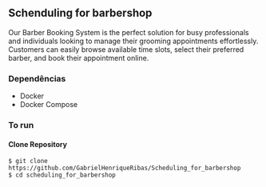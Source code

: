 ## Schenduling for barbershop

Our Barber Booking System is the perfect solution for busy professionals and individuals looking to manage their grooming appointments effortlessly. Customers can easily browse available time slots, select their preferred barber, and book their appointment online.

### Dependências

- Docker
- Docker Compose

### To run

#### Clone Repository

```
$ git clone https://github.com/GabrielHenriqueRibas/Scheduling_for_barbershop
$ cd scheduling_for_barbershop
```